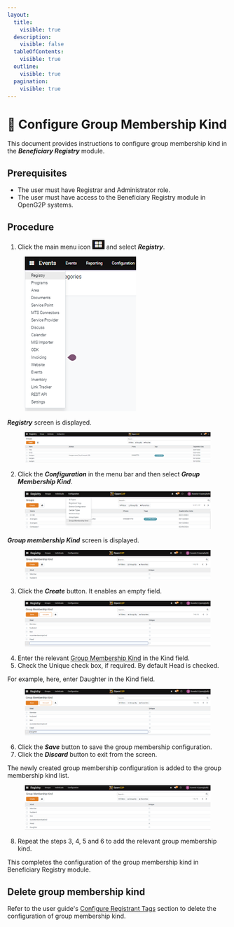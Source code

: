 ```yaml
---
layout:
  title:
    visible: true
  description:
    visible: false
  tableOfContents:
    visible: true
  outline:
    visible: true
  pagination:
    visible: true
---
```


# 📔 Configure Group Membership Kind

This document provides instructions to configure group membership kind in the _**Beneficiary Registry**_ module.

## Prerequisites

* The user must have Registrar and Administrator role.
* The user must have access to the Beneficiary Registry module in OpenG2P systems.

## Procedure

1. Click the main menu icon ![](../../../../../../.gitbook/assets/main-menu.png) and select _**Registry**_.

<figure><img src="../../../../../../.gitbook/assets/main-menu-registry.png" alt=""><figcaption></figcaption></figure>

_**Registry**_ screen is displayed.

<figure><img src="../../../../../../.gitbook/assets/registry.png" alt=""><figcaption></figcaption></figure>

2. Click the _**Configuration**_ in the menu bar and then select _**Group Membership Kind**_.

<figure><img src="../../../../../../.gitbook/assets/group-membership-config-br.png" alt=""><figcaption></figcaption></figure>

_**Group membership Kind**_ screen is displayed.

<figure><img src="../../../../../../.gitbook/assets/group-membership-config-screen-br.png" alt=""><figcaption></figcaption></figure>

3. Click the _**Create**_ button. It enables an empty field.

<figure><img src="../../../../../../.gitbook/assets/group-membership-config-newfield-br.png" alt=""><figcaption></figcaption></figure>

4. Enter the relevant [Group Membership Kind](../../#group-membership-kind) in the Kind field.
5. Check the Unique check box, if required. By default Head is checked.

For example, here, enter Daughter in the Kind field.

<figure><img src="../../../../../../.gitbook/assets/group-membership-fill-field-br.png" alt=""><figcaption></figcaption></figure>

6. Click the _**Save**_ button to save the group membership configuration.
7. Click the _**Discard**_ button to exit from the screen.

The newly created group membership configuration is added to the group membership kind list.

<figure><img src="../../../../../../.gitbook/assets/group-membership-list-br.png" alt=""><figcaption></figcaption></figure>

8. Repeat the steps 3, 4, 5 and 6 to add the relevant group membership kind.

This completes the configuration of the group membership kind in Beneficiary Registry module.

## Delete group membership kind

Refer to the user guide's [Configure Registrant Tags](configure-registrant-tags.md#delete-registrant-tags) section to delete the configuration of  group membership kind.
